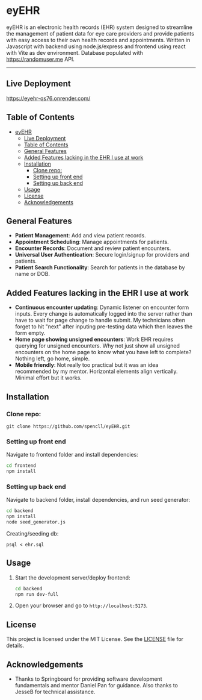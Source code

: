 # eyEHR

eyEHR is an electronic health records (EHR) system designed to streamline the management of patient data for eye care providers and provide patients with easy access to their own health records and appointments. Written in Javascript with backend using node.js/express and frontend using react with Vite as dev environment. Database populated with https://randomuser.me API. 

---
## Live Deployment
https://eyehr-qs76.onrender.com/

## Table of Contents

- [eyEHR](#eyehr)
  - [Live Deployment](#live-deployment)
  - [Table of Contents](#table-of-contents)
  - [General Features](#general-features)
  - [Added Features lacking in the EHR I use at work](#added-features-lacking-in-the-ehr-i-use-at-work)
  - [Installation](#installation)
    - [Clone repo:](#clone-repo)
    - [Setting up front end](#setting-up-front-end)
    - [Setting up back end](#setting-up-back-end)
  - [Usage](#usage)
  - [License](#license)
  - [Acknowledgements](#acknowledgements)

## General Features

- **Patient Management**: Add and view patient records.
- **Appointment Scheduling**: Manage appointments for patients.
- **Encounter Records**: Document and review patient encounters.
- **Universal User Authentication**: Secure login/signup for providers and patients.
- **Patient Search Functionality**: Search for patients in the database by name or DOB.
  
## Added Features lacking in the EHR I use at work

- **Continuous encounter updating**: Dynamic listener on encounter form inputs. Every change is automatically logged into the server rather than have to wait for page change to handle submit. My technicians often forget to hit "next" after inputing pre-testing data which then leaves the form empty. 
- **Home page showing unsigned encounters**: Work EHR requires querying for unsigned encounters. Why not just show all unsigned encounters on the home page to know what you have left to complete? Nothing left, go home, simple. 
- **Mobile friendly**: Not really too practical but it was an idea recommended by my mentor. Horizontal elements align vertically. Minimal effort but it works.


## Installation

### Clone repo:
```
git clone https://github.com/spencll/eyEHR.git
```
### Setting up front end
Navigate to frontend folder and install dependencies:
```sh
cd frontend
npm install
```

### Setting up back end

Navigate to backend folder, install dependencies, and run seed generator: 
```sh
cd backend
npm install
node seed_generator.js
```

Creating/seeding db:
```
psql < ehr.sql
```


## Usage

1. Start the development server/deploy frontend:
    ```sh
    cd backend
    npm run dev-full
    ```
2. Open your browser and go to `http://localhost:5173`.



## License

This project is licensed under the MIT License. See the [LICENSE](LICENSE) file for details.

## Acknowledgements

- Thanks to Springboard for providing software development fundamentals and mentor Daniel Pan for guidance. Also thanks to JesseB for technical assistance. 

